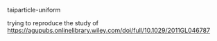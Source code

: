 taiparticle-uniform

trying to reproduce the study of https://agupubs.onlinelibrary.wiley.com/doi/full/10.1029/2011GL046787